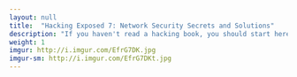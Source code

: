 ```yaml
---
layout: null
title:  "Hacking Exposed 7: Network Security Secrets and Solutions"
description: "If you haven't read a hacking book, you should start here. This is the best hacking book I own. After you learn how the basics in my Getting Started article, you can start to read this book. It covers a lot of network hacking and exposes some of the best secrets that elite hackers know. After reading this book, I was able to hack my school network with Telnet brute forcing and change my grades."
weight: 1
imgur: http://i.imgur.com/EfrG7DK.jpg
imgur-sm: http://i.imgur.com/EfrG7DKt.jpg
---
```

